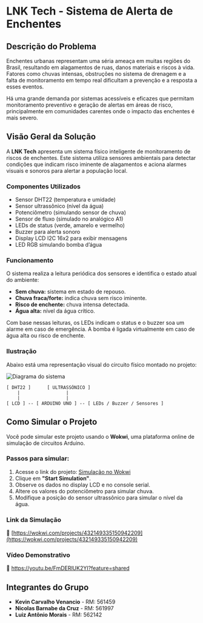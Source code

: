 # LNK Tech - Sistema de Alerta de Enchentes

## Descrição do Problema

Enchentes urbanas representam uma séria ameaça em muitas regiões do Brasil, resultando em alagamentos de ruas, danos materiais e riscos à vida. Fatores como chuvas intensas, obstruções no sistema de drenagem e a falta de monitoramento em tempo real dificultam a prevenção e a resposta a esses eventos. 

Há uma grande demanda por sistemas acessíveis e eficazes que permitam monitoramento preventivo e geração de alertas em áreas de risco, principalmente em comunidades carentes onde o impacto das enchentes é mais severo.

## Visão Geral da Solução

A **LNK Tech** apresenta um sistema físico inteligente de monitoramento de riscos de enchentes. Este sistema utiliza sensores ambientais para detectar condições que indicam risco iminente de alagamentos e aciona alarmes visuais e sonoros para alertar a população local.

### Componentes Utilizados

- Sensor DHT22 (temperatura e umidade)
- Sensor ultrassônico (nível da água)
- Potenciômetro (simulando sensor de chuva)
- Sensor de fluxo (simulado no analógico A1)
- LEDs de status (verde, amarelo e vermelho)
- Buzzer para alerta sonoro
- Display LCD I2C 16x2 para exibir mensagens
- LED RGB simulando bomba d’água

### Funcionamento

O sistema realiza a leitura periódica dos sensores e identifica o estado atual do ambiente:

- **Sem chuva:** sistema em estado de repouso.
- **Chuva fraca/forte:** indica chuva sem risco iminente.
- **Risco de enchente:** chuva intensa detectada.
- **Água alta:** nível da água crítico.

Com base nessas leituras, os LEDs indicam o status e o buzzer soa um alarme em caso de emergência. A bomba é ligada virtualmente em caso de água alta ou risco de enchente.

### Ilustração

Abaixo está uma representação visual do circuito físico montado no projeto:

![Diagrama do sistema](img/diagrama.png)


```
[ DHT22 ]      [ ULTRASSÔNICO ]
    |                 |
    |                 |
[ LCD ] -- [ ARDUINO UNO ] -- [ LEDs / Buzzer / Sensores ]
```

## Como Simular o Projeto

Você pode simular este projeto usando o **Wokwi**, uma plataforma online de simulação de circuitos Arduino.

### Passos para simular:

1. Acesse o link do projeto: [Simulação no Wokwi](https://wokwi.com/projects/432149335150942209)
2. Clique em **"Start Simulation"**.
3. Observe os dados no display LCD e no console serial.
4. Altere os valores do potenciômetro para simular chuva.
5. Modifique a posição do sensor ultrassônico para simular o nível da água.

### Link da Simulação

🔗 [https://wokwi.com/projects/432149335150942209](https://wokwi.com/projects/432149335150942209)

### Vídeo Demonstrativo

🎥 https://youtu.be/FmDERlUK2YI?feature=shared


## Integrantes do Grupo

- **Kevin Carvalho Venancio** - RM: 561459
- **Nicolas Barnabe da Cruz** - RM: 561997
- **Luiz Antônio Morais** - RM: 562142
